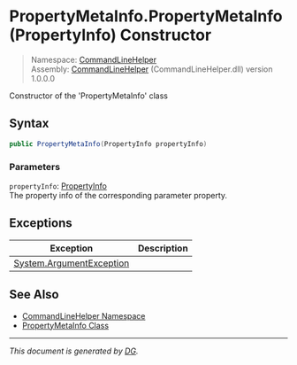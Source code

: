 ﻿# PropertyMetaInfo.PropertyMetaInfo(PropertyInfo) Constructor

> Namespace: [CommandLineHelper](_toc.CommandLineHelper.md#commandlinehelper-namespace)\
> Assembly: [CommandLineHelper](_toc.CommandLineHelper.md) (CommandLineHelper.dll) version 1.0.0.0

Constructor of the 'PropertyMetaInfo' class

## Syntax

```csharp
public PropertyMetaInfo(PropertyInfo propertyInfo)
```

### Parameters

`propertyInfo`: [PropertyInfo](https://docs.microsoft.com/en-us/dotnet/api/system.reflection.propertyinfo)\
The property info of the corresponding parameter property.

## Exceptions

Exception | Description
--- | ---
[System.ArgumentException](https://docs.microsoft.com/en-us/dotnet/api/system.argumentexception) | 

## See Also

- [CommandLineHelper Namespace](_toc.CommandLineHelper.md#commandlinehelper-namespace)
- [PropertyMetaInfo Class](CommandLineHelper.PropertyMetaInfo.md)

---

_This document is generated by [DG](https://github.com/Khojasteh/dg)._
